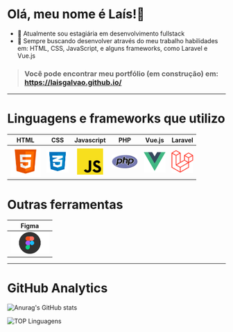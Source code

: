 Olá, meu nome é Laís!👋
=============================

- 🔭 Atualmente sou estagiária em desenvolvimento fullstack 
- 🌱 Sempre buscando desenvolver através do meu trabalho habilidades em: HTML, CSS, JavaScript, e alguns frameworks, como Laravel e Vue.js 

> ### Você pode encontrar meu portfólio (em construção) em: https://laisgalvao.github.io/ 
 ____________________________________________

# Linguagens e frameworks que utilizo
| HTML |  CSS  | Javascript| PHP | Vue.js | Laravel |
|  :--:  |  :--: |  :--: |:--: | :--: |  :--: |
|<img src="images/html_5-512.png" width="70">|<img src="images/logo-css-3-768.png" width="50">|<img src="images/js-img.png" width="60">|<img src="images/php-img.png" width="60"> | <img src="images/vuejs-img.png" width="50">|<img src="images/laravel-img.png" width="50">| 

# Outras ferramentas 
| Figma |
|  :--:  |
|<img src="images/figma-img.png" width="90">| |
_______________________________________


# GitHub Analytics
![Anurag's GitHub stats](https://github-readme-stats.vercel.app/api?username=LaisGalvao&show_icons=true&theme=synthwave)

![TOP Linguagens](https://github-readme-stats.vercel.app/api/top-langs/?username=LaisGalvao&layout=compact&theme=synthwave)  
